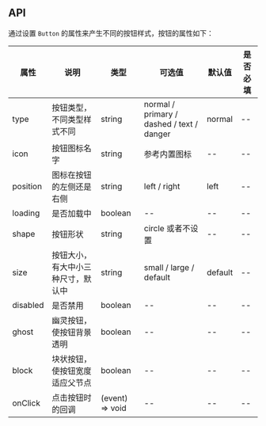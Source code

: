 ## API

通过设置 `Button` 的属性来产生不同的按钮样式，按钮的属性如下：

| 属性      | 说明    | 类型      | 可选值       | 默认值   | 是否必填 |
|---------- |-------- |---------- |-------------  |-------- | ---- |
| type | 按钮类型，不同类型样式不同 | string | normal / primary / dashed / text / danger | normal | -- |
| icon | 按钮图标名字 | string | 参考内置图标 | -- | -- |
| position | 图标在按钮的左侧还是右侧 | string | left / right | left | -- |
| loading | 是否加载中 | boolean | -- | -- | -- |
| shape | 按钮形状 | string | circle 或者不设置 | -- | -- |
| size | 按钮大小，有大中小三种尺寸，默认中 | string | small / large / default | default | -- |
| disabled | 是否禁用 | boolean | -- | -- | -- |
| ghost | 幽灵按钮，使按钮背景透明 | boolean | -- | -- | -- |
| block | 块状按钮，使按钮宽度适应父节点 | boolean | -- | -- | -- |
| onClick | 点击按钮时的回调 | (event) => void | -- | -- | -- |
